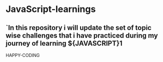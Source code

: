 # JavaScript-learnings

## `In this repository i will update the set of topic wise challenges that i have practiced during my journey of learning ${JAVASCRIPT}1

HAPPY-CODING
